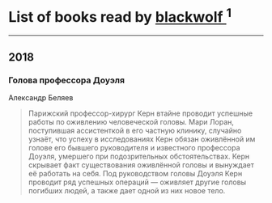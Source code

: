 # List of books read by [blackwolf ](http://vk.com/id236639644)<sup>1</sup>
---

## 2018

### Голова профессора Доуэля
Александр Беляев
> Парижский профессор-хирург Керн втайне проводит успешные работы по оживлению человеческой головы. Мари Лоран, поступившая ассистенткой в его частную клинику, случайно узнаёт, что успеху в исследованиях Керн обязан оживлённой им голове его бывшего руководителя и известного профессора Доуэля, умершего при подозрительных обстоятельствах. Керн скрывает факт существования оживлённой головы и вынуждает её работать на себя. Под руководством головы Доуэля Керн проводит ряд успешных операций — оживляет другие головы погибших людей, а также дает одной из них новое тело.



